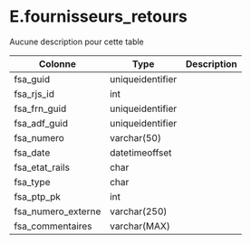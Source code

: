 # E.fournisseurs_retours

Aucune description pour cette table

Colonne|Type|Description
---|---|---
fsa_guid|uniqueidentifier|
fsa_rjs_id|int|
fsa_frn_guid|uniqueidentifier|
fsa_adf_guid|uniqueidentifier|
fsa_numero|varchar(50)|
fsa_date|datetimeoffset|
fsa_etat_rails|char|
fsa_type|char|
fsa_ptp_pk|int|
fsa_numero_externe|varchar(250)|
fsa_commentaires|varchar(MAX)|
